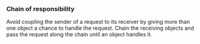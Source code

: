 ### Chain of responsibility

Avoid coupling the sender of a request to its receiver by giving more than one object a chance to handle the request. Chain the receiving objects and pass the request along the chain until an object handles it.

